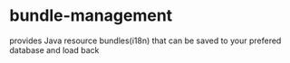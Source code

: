 # bundle-management
provides Java resource bundles(i18n) that can be saved to your prefered database and load back
